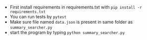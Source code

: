 * First install requirements in requirements.txt with `pip install -r requirements.txt`
* You can run tests by `pytest`
* Make sure file named `data.json` is present in same folder as `summary_searcher.py`
* start the program by typing `python summary_searcher.py`
